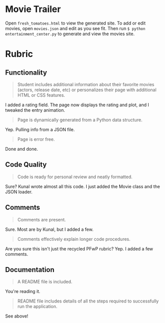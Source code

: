 # Movie Trailer

Open `fresh_tomatoes.html` to view the generated site. To add or edit movies, open `movies.json` and edit as you see fit. Then run `$ python entertainment_center.py` to generate and view the movies site.

# Rubric

## Functionality

> Student includes additional information about their favorite movies (actors, release date, etc) or personalizes their page with additional HTML or CSS features.

I added a rating field. The page now displays the rating and plot, and I tweaked the entry animation.

> Page is dynamically generated from a Python data structure.

Yep. Pulling info from a JSON file.

> Page is error free.

Done and done.

## Code Quality

> Code is ready for personal review and neatly formatted.

Sure? Kunal wrote almost all this code. I just added the Movie class and the JSON loader.

## Comments

> Comments are present.

Sure. Most are by Kunal, but I added a few.

> Comments effectively explain longer code procedures.

Are you sure this isn't just the recycled PFwP rubric? Yep. I added a few comments.

## Documentation

> A README file is included.

You're reading it.

> README file includes details of all the steps required to successfully run the application.

See above!


